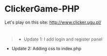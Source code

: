 # ClickerGame-PHP
Let's play on this site: http://www.clicker.ugu.pl/
#
> - Update 1: I add login and register panel
- Update 2: Adding css to index.php
